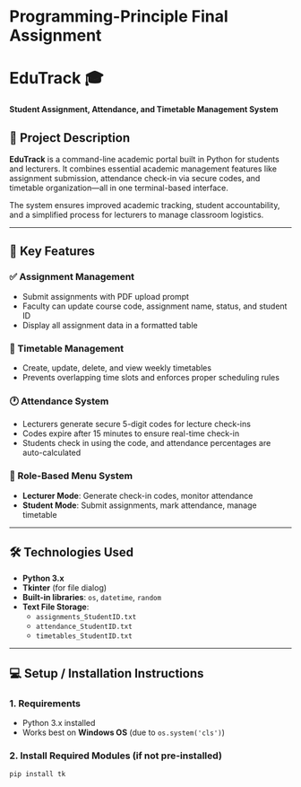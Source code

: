 # Programming-Principle Final Assignment
# EduTrack 🎓  
**Student Assignment, Attendance, and Timetable Management System**

## 📖 Project Description
**EduTrack** is a command-line academic portal built in Python for students and lecturers. It combines essential academic management features like assignment submission, attendance check-in via secure codes, and timetable organization—all in one terminal-based interface.

The system ensures improved academic tracking, student accountability, and a simplified process for lecturers to manage classroom logistics.

---

## 🚀 Key Features

### ✅ Assignment Management
- Submit assignments with PDF upload prompt
- Faculty can update course code, assignment name, status, and student ID
- Display all assignment data in a formatted table

### 📅 Timetable Management
- Create, update, delete, and view weekly timetables
- Prevents overlapping time slots and enforces proper scheduling rules

### 🕐 Attendance System
- Lecturers generate secure 5-digit codes for lecture check-ins
- Codes expire after 15 minutes to ensure real-time check-in
- Students check in using the code, and attendance percentages are auto-calculated

### 👥 Role-Based Menu System
- **Lecturer Mode**: Generate check-in codes, monitor attendance
- **Student Mode**: Submit assignments, mark attendance, manage timetable

---

## 🛠 Technologies Used
- **Python 3.x**
- **Tkinter** (for file dialog)
- **Built-in libraries**: `os`, `datetime`, `random`
- **Text File Storage**:
  - `assignments_StudentID.txt`
  - `attendance_StudentID.txt`
  - `timetables_StudentID.txt`

---

## 💻 Setup / Installation Instructions

### 1. Requirements
- Python 3.x installed
- Works best on **Windows OS** (due to `os.system('cls')`)

### 2. Install Required Modules (if not pre-installed)
```bash
pip install tk

